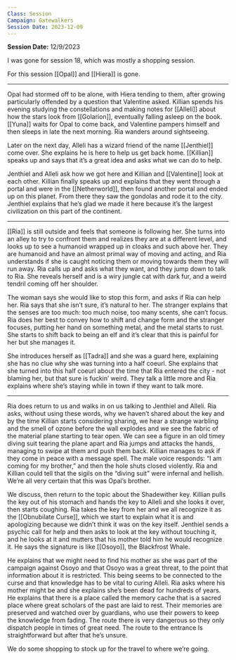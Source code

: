 ```yaml
---
Class: Session
Campaign: Gatewalkers
Session Date: 2023-12-09
---
```

**Session Date:** 12/9/2023

I was gone for session 18, which was mostly a shopping session.

For this session [[Opal]] and [[Hiera]] is gone.

---

Opal had stormed off to be alone, with Hiera tending to them, after growing particularly offended by a question that Valentine asked. Killian spends his evening studying the constellations and making notes for [[Alleli]] about how the stars look from [[Golarion]], eventually falling asleep on the book. [[Yuna]] waits for Opal to come back, and Valentine pampers himself and then sleeps in late the next morning. Ria wanders around sightseeing.

Later on the next day, Alleli has a wizard friend of the name [[Jenthiel]] come over. She explains he is here to help us get back home. [[Killian]] speaks up and says that it’s a great idea and asks what we can do to help.

Jenthiel and Alleli ask how we got here and Killian and [[Valentine]] look at each other. Killian finally speaks up and explains that they went through a portal and were in the [[Netherworld]], then found another portal and ended up on this planet. From there they saw the gondolas and rode it to the city. Jenthiel explains that he’s glad we made it here because it’s the largest civilization on this part of the continent.

---

[[Ria]] is still outside and feels that someone is following her. She turns into an alley to try to confront them and realizes they are at a different level, and looks up to see a humanoid wrapped up in cloaks and such above her. They are humanoid and have an almost primal way of moving and acting, and Ria understands if she is caught noticing them or moving towards them they will run away. Ria calls up and asks what they want, and they jump down to talk to Ria. She reveals herself and is a wiry jungle cat with dark fur, and a weird tendril coming off her shoulder.

The woman says she would like to stop this form, and asks if Ria can help her. Ria says that she isn’t sure, it’s natural to her. The stranger explains that the senses are too much: too much noise, too many scents, she can’t focus. Ria does her best to convey how to shift and change form and the stranger focuses, putting her hand on something metal, and the metal starts to rust. She starts to shift back to being an elf and it’s clear that this is painful for her but she manages it.

She introduces herself as [[Tadra]] and she was a guard here, explaining she has no clue why she was turning into a half coeurl. She explains that she turned into this half coeurl about the time that Ria entered the city - not blaming her, but that sure is fuckin’ weird. They talk a little more and Ria explains where she’s staying while in town if they want to talk more.

---

Ria does return to us and walks in on us talking to Jenthiel and Alleli. Ria asks, without using these words, why we haven’t shared about the key and by the time Killian starts considering sharing, we hear a strange warbling and the smell of ozone before the wall explodes and we see the fabric of the material plane starting to tear open. We can see a figure in an old timey diving suit tearing the plane apart and Ria jumps and attacks the hands, managing to swipe at them and push them back. Killian manages to ask if they come in peace with a message spell. The male voice responds: “I am coming for my brother,” and then the hole shuts closed violently. Ria and Killian could tell that the sigils on the “diving suit” were infernal and hellish. We’re all very certain that this was Opal’s brother.

We discuss, then return to the topic about the Shadewither key. Killian pulls the key out of his stomach and hands the key to Alleli and she looks it over, then starts coughing. Ria takes the key from her and we all recognize it as the [[Obnubilate Curse]], which we start to explain what it is and apologizing because we didn’t think it was on the key itself. Jenthiel sends a psychic call for help and then asks to look at the key without touching it, and he looks at it and mutters that his mother told him he would recognize it. He says the signature is like [[Osoyo]], the Blackfrost Whale.

He explains that we might need to find his mother as she was part of the campaign against Osoyo and that Osoyo was a great threat, to the point that information about it is restricted. This being seems to be connected to the curse and that knowledge has to be vital to curing Alleli. Ria asks where his mother might be and she explains she’s been dead for hundreds of years. He explains that there is a place called the memory cache that is a sacred place where great scholars of the past are laid to rest. Their memories are preserved and watched over by guardians, who use their powers to keep the knowledge from fading. The route there is very dangerous so they only dispatch people in times of great need. The route to the entrance Is straightforward but after that he’s unsure.

We do some shopping to stock up for the travel to where we’re going.